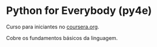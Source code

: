 # Python for Everybody (py4e)

Curso para iniciantes no [coursera.org](https://www.coursera.org/learn/python/home/welcome). 

Cobre os fundamentos básicos da linguagem.

